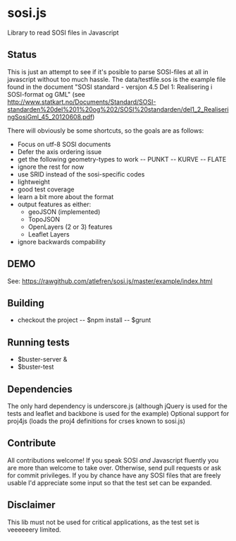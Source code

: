 sosi.js
=======

Library to read SOSI files in Javascript

Status
------
This is just an attempt to see if it's posible to parse SOSI-files at all in javascript without too much hassle.
The data/testfile.sos is the example file found in the document "SOSI standard - versjon 4.5 Del 1: Realisering i SOSI-format og GML"
(see http://www.statkart.no/Documents/Standard/SOSI-standarden%20del%201%20og%202/SOSI%20standarden/del1_2_RealiseringSosiGml_45_20120608.pdf)

There will obviously be some shortcuts, so the goals are as follows:

- Focus on utf-8 SOSI documents
- Defer the axis ordering issue
- get the following geometry-types to work
-- PUNKT
-- KURVE
-- FLATE
- ignore the rest for now
- use SRID instead of the sosi-specific codes
- lightweight
- good test coverage
- learn a bit more about the format
- output features as either:
    - geoJSON (implemented)
    - TopoJSON
    - OpenLayers (2 or 3) features
    - Leaflet Layers
- ignore backwards compability

DEMO
----
See: https://rawgithub.com/atlefren/sosi.js/master/example/index.html

Building
-------
- checkout the project
-- $npm install
-- $grunt

Running tests
-------------
- $buster-server &
- $buster-test


Dependencies
------------
The only hard dependency is underscore.js (although jQuery is used for the tests and leaflet and backbone is used for the example)
Optional support for proj4js (loads the proj4 definitions for crses known to sosi.js)


Contribute
----------
All contributions welcome! If you speak SOSI _and_ Javascript fluently you are more than welcome to take over.
Otherwise, send pull requests or ask for commit privileges. If you by chance have any SOSI files that are freely
usable I'd appreciate some input so that the test set can be expanded.

Disclaimer
----------
This lib must not be used for critical applications, as the test set is veeeeeery limited.
